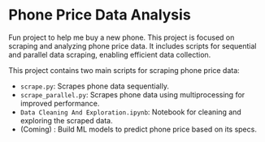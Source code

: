 # Phone Price Data Analysis

Fun project to help me buy a new phone. This project is focused on scraping and analyzing phone price data. It includes scripts for sequential and parallel data scraping, enabling efficient data collection.

This project contains two main scripts for scraping phone price data:
- `scrape.py`: Scrapes phone data sequentially.
- `scrape_parallel.py`: Scrapes phone data using multiprocessing for improved performance.
- `Data Cleaning And Exploration.ipynb`: Notebook for cleaning and exploring the scraped data.
- (Coming) : Build ML models to predict phone price based on its specs.
